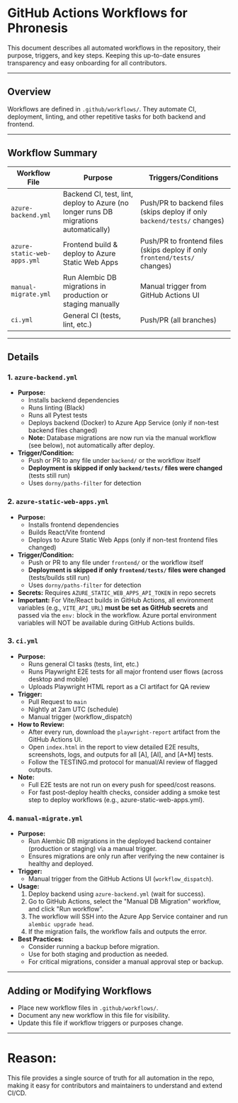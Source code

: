 # GitHub Actions Workflows for Phronesis

This document describes all automated workflows in the repository, their purpose, triggers, and key steps. Keeping this up-to-date ensures transparency and easy onboarding for all contributors.

---

## Overview

Workflows are defined in `.github/workflows/`. They automate CI, deployment, linting, and other repetitive tasks for both backend and frontend.

---

## Workflow Summary

| Workflow File                      | Purpose                                 | Triggers/Conditions                 |
|------------------------------------|-----------------------------------------|--------------------------|
| `azure-backend.yml`                | Backend CI, test, lint, deploy to Azure (no longer runs DB migrations automatically) | Push/PR to backend files (skips deploy if only `backend/tests/` changes) |
| `azure-static-web-apps.yml`        | Frontend build & deploy to Azure Static Web Apps | Push/PR to frontend files (skips deploy if only `frontend/tests/` changes) |
| `manual-migrate.yml`               | Run Alembic DB migrations in production or staging manually | Manual trigger from GitHub Actions UI |
| `ci.yml`                           | General CI (tests, lint, etc.)          | Push/PR (all branches)   |

---

## Details

### 1. `azure-backend.yml`
- **Purpose:**
  - Installs backend dependencies
  - Runs linting (Black)
  - Runs all Pytest tests
  - Deploys backend (Docker) to Azure App Service (only if non-test backend files changed)
  - **Note:** Database migrations are now run via the manual workflow (see below), not automatically after deploy.
- **Trigger/Condition:**
  - Push or PR to any file under `backend/` or the workflow itself
  - **Deployment is skipped if only `backend/tests/` files were changed** (tests still run)
  - Uses `dorny/paths-filter` for detection

### 2. `azure-static-web-apps.yml`
- **Purpose:**
  - Installs frontend dependencies
  - Builds React/Vite frontend
  - Deploys to Azure Static Web Apps (only if non-test frontend files changed)
- **Trigger/Condition:**
  - Push or PR to any file under `frontend/` or the workflow itself
  - **Deployment is skipped if only `frontend/tests/` files were changed** (tests/builds still run)
  - Uses `dorny/paths-filter` for detection
- **Secrets:** Requires `AZURE_STATIC_WEB_APPS_API_TOKEN` in repo secrets
- **Important:** For Vite/React builds in GitHub Actions, all environment variables (e.g., `VITE_API_URL`) **must be set as GitHub secrets** and passed via the `env:` block in the workflow. Azure portal environment variables will NOT be available during GitHub Actions builds.
### 3. `ci.yml`
- **Purpose:**
  - Runs general CI tasks (tests, lint, etc.)
  - Runs Playwright E2E tests for all major frontend user flows (across desktop and mobile)
  - Uploads Playwright HTML report as a CI artifact for QA review
- **Trigger:**
  - Pull Request to `main`
  - Nightly at 2am UTC (schedule)
  - Manual trigger (workflow_dispatch)
- **How to Review:**
  - After every run, download the `playwright-report` artifact from the GitHub Actions UI.
  - Open `index.html` in the report to view detailed E2E results, screenshots, logs, and outputs for all [A], [AI], and [A+M] tests.
  - Follow the TESTING.md protocol for manual/AI review of flagged outputs.
- **Note:**
  - Full E2E tests are not run on every push for speed/cost reasons.
  - For fast post-deploy health checks, consider adding a smoke test step to deploy workflows (e.g., azure-static-web-apps.yml).

### 4. `manual-migrate.yml`
- **Purpose:**
  - Run Alembic DB migrations in the deployed backend container (production or staging) via a manual trigger.
  - Ensures migrations are only run after verifying the new container is healthy and deployed.
- **Trigger:**
  - Manual trigger from the GitHub Actions UI (`workflow_dispatch`).
- **Usage:**
  1. Deploy backend using `azure-backend.yml` (wait for success).
  2. Go to GitHub Actions, select the "Manual DB Migration" workflow, and click "Run workflow".
  3. The workflow will SSH into the Azure App Service container and run `alembic upgrade head`.
  4. If the migration fails, the workflow fails and outputs the error.
- **Best Practices:**
  - Consider running a backup before migration.
  - Use for both staging and production as needed.
  - For critical migrations, consider a manual approval step or backup.

---

## Adding or Modifying Workflows
- Place new workflow files in `.github/workflows/`.
- Document any new workflow in this file for visibility.
- Update this file if workflow triggers or purposes change.

---

# Reason:
This file provides a single source of truth for all automation in the repo, making it easy for contributors and maintainers to understand and extend CI/CD.
